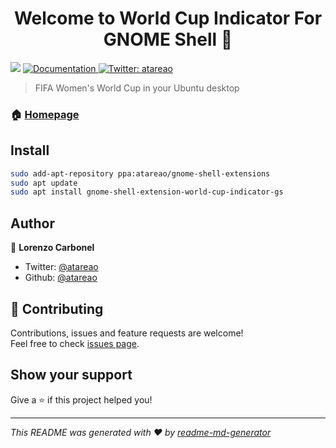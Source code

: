 <h1 align="center">Welcome to World Cup Indicator For GNOME Shell 👋</h1>
<p>
  <img src="https://img.shields.io/badge/version-4-blue.svg?cacheSeconds=2592000" />
  <a href="https://www.atareao.es/aplicacion/seguir-el-mundial-de-futbol-en-ubuntu/">
    <img alt="Documentation" src="https://img.shields.io/badge/documentation-yes-brightgreen.svg" target="_blank" />
  </a>
  <a href="https://twitter.com/atareao">
    <img alt="Twitter: atareao" src="https://img.shields.io/twitter/follow/atareao.svg?style=social" target="_blank" />
  </a>
</p>

> FIFA Women&#39;s World Cup in your Ubuntu desktop

### 🏠 [Homepage](https://github.com/atareao/world-cup-indicator-gs)

## Install

```sh
sudo add-apt-repository ppa:atareao/gnome-shell-extensions
sudo apt update
sudo apt install gnome-shell-extension-world-cup-indicator-gs
```

## Author

👤 **Lorenzo Carbonel**

* Twitter: [@atareao](https://twitter.com/atareao)
* Github: [@atareao](https://github.com/atareao)

## 🤝 Contributing

Contributions, issues and feature requests are welcome!<br />Feel free to check [issues page](https://github.com/atareao/world-cup-indicator-gs/issues).

## Show your support

Give a ⭐️ if this project helped you!

***
_This README was generated with ❤️ by [readme-md-generator](https://github.com/kefranabg/readme-md-generator)_
